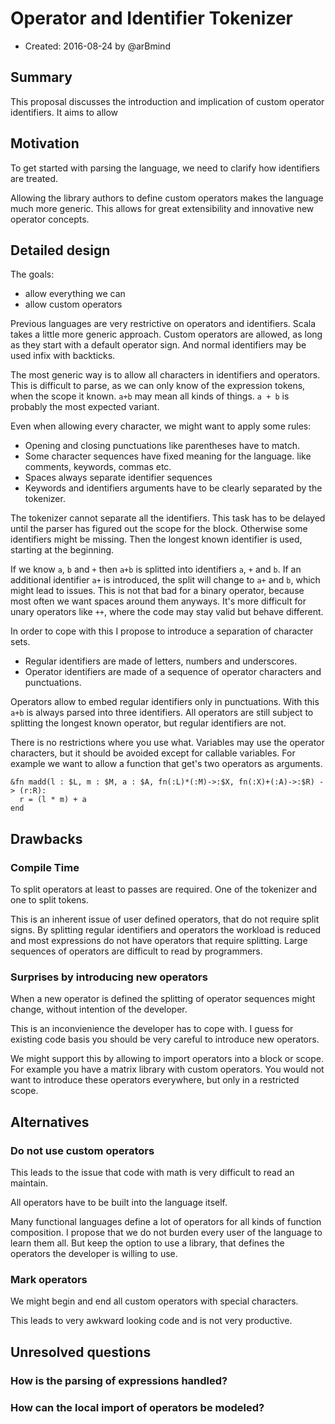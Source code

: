 # Operator and Identifier Tokenizer

- Created: 2016-08-24 by @arBmind

## Summary
[Summary]: #summary

This proposal discusses the introduction and implication of custom operator identifiers.
It aims to allow 

## Motivation
[Motivation]: #motivation

To get started with parsing the language, we need to clarify how identifiers are treated.

Allowing the library authors to define custom operators makes the language much more generic.
This allows for great extensibility and innovative new operator concepts.

## Detailed design
[Detailed design]: #detailed-design

The goals:
* allow everything we can
* allow custom operators

Previous languages are very restrictive on operators and identifiers.
Scala takes a little more generic approach. Custom operators are allowed, as long as they start with a default operator sign. And normal identifiers may be used infix with backticks.

The most generic way is to allow all characters in identifiers and operators.
This is difficult to parse, as we can only know of the expression tokens, when the scope it known.
`a+b` may mean all kinds of things. `a + b` is probably the most expected variant.

Even when allowing every character, we might want to apply some rules:
* Opening and closing punctuations like parentheses have to match.
* Some character sequences have fixed meaning for the language. like comments, keywords, commas etc.
* Spaces always separate identifier sequences
* Keywords and identifiers arguments have to be clearly separated by the tokenizer. 

The tokenizer cannot separate all the identifiers.
This task has to be delayed until the parser has figured out the scope for the block.
Otherwise some identifiers might be missing.
Then the longest known identifier is used, starting at the beginning.

If we know `a`, `b` and `+` then `a+b` is splitted into identifiers `a`, `+` and `b`.
If an additional identifier `a+` is introduced, the split will change to `a+` and `b`, which might lead to issues.
This is not that bad for a binary operator, because most often we want spaces around them anyways.
It's more difficult for unary operators like `++`, where the code may stay valid but behave different.

In order to cope with this I propose to introduce a separation of character sets.
* Regular identifiers are made of letters, numbers and underscores.
* Operator identifiers are made of a sequence of operator characters and punctuations.

Operators allow to embed regular identifiers only in punctuations.
With this `a+b` is always parsed into three identifiers.
All operators are still subject to splitting the longest known operator, but regular identifiers are not.

There is no restrictions where you use what.
Variables may use the operator characters, but it should be avoided except for callable variables.
For example we want to allow a function that get's two operators as arguments.

```rebuild
&fn madd(l : $L, m : $M, a : $A, fn(:L)*(:M)->:$X, fn(:X)+(:A)->:$R) -> (r:R):
  r = (l * m) + a
end
```

## Drawbacks
[Drawbacks]: #drawbacks

### Compile Time

To split operators at least to passes are required.
One of the tokenizer and one to split tokens.

This is an inherent issue of user defined operators, that do not require split signs.
By splitting regular identifiers and operators the workload is reduced and most expressions do not have operators that require splitting.
Large sequences of operators are difficult to read by programmers.

### Surprises by introducing new operators

When a new operator is defined the splitting of operator sequences might change, without intention of the developer.

This is an inconvienience the developer has to cope with.
I guess for existing code basis you should be very careful to introduce new operators.

We might support this by allowing to import operators into a block or scope.
For example you have a matrix library with custom operators.
You would not want to introduce these operators everywhere, but only in a restricted scope.

## Alternatives
[Alternatives]: #alternatives

### Do not use custom operators

This leads to the issue that code with math is very difficult to read an maintain.

All operators have to be built into the language itself.

Many functional languages define a lot of operators for all kinds of function composition.
I propose that we do not burden every user of the language to learn them all.
But keep the option to use a library, that defines the operators the developer is willing to use.

### Mark operators

We might begin and end all custom operators with special characters.

This leads to very awkward looking code and is not very productive.

## Unresolved questions
[Unresolved questions]: #unresolved-questions

### How is the parsing of expressions handled?

### How can the local import of operators be modeled?

